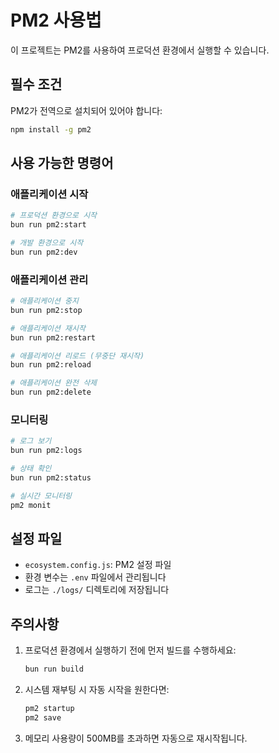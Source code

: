 # PM2 사용법

이 프로젝트는 PM2를 사용하여 프로덕션 환경에서 실행할 수 있습니다.

## 필수 조건

PM2가 전역으로 설치되어 있어야 합니다:

```bash
npm install -g pm2
```

## 사용 가능한 명령어

### 애플리케이션 시작

```bash
# 프로덕션 환경으로 시작
bun run pm2:start

# 개발 환경으로 시작
bun run pm2:dev
```

### 애플리케이션 관리

```bash
# 애플리케이션 중지
bun run pm2:stop

# 애플리케이션 재시작
bun run pm2:restart

# 애플리케이션 리로드 (무중단 재시작)
bun run pm2:reload

# 애플리케이션 완전 삭제
bun run pm2:delete
```

### 모니터링

```bash
# 로그 보기
bun run pm2:logs

# 상태 확인
bun run pm2:status

# 실시간 모니터링
pm2 monit
```

## 설정 파일

- `ecosystem.config.js`: PM2 설정 파일
- 환경 변수는 `.env` 파일에서 관리됩니다
- 로그는 `./logs/` 디렉토리에 저장됩니다

## 주의사항

1. 프로덕션 환경에서 실행하기 전에 먼저 빌드를 수행하세요:

   ```bash
   bun run build
   ```

2. 시스템 재부팅 시 자동 시작을 원한다면:

   ```bash
   pm2 startup
   pm2 save
   ```

3. 메모리 사용량이 500MB를 초과하면 자동으로 재시작됩니다.
